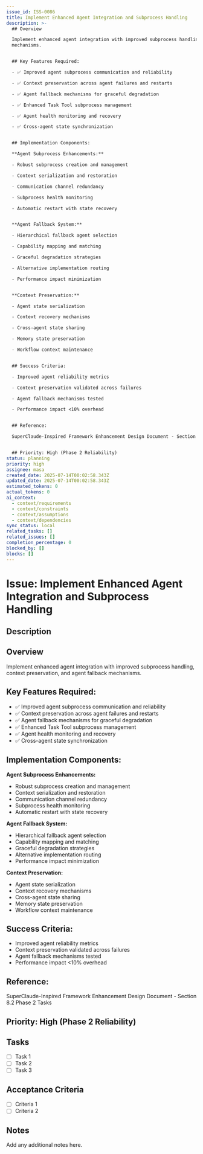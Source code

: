 ```yaml
---
issue_id: ISS-0086
title: Implement Enhanced Agent Integration and Subprocess Handling
description: >-
  ## Overview

  Implement enhanced agent integration with improved subprocess handling, context preservation, and agent fallback
  mechanisms.


  ## Key Features Required:

  - ✅ Improved agent subprocess communication and reliability

  - ✅ Context preservation across agent failures and restarts

  - ✅ Agent fallback mechanisms for graceful degradation

  - ✅ Enhanced Task Tool subprocess management

  - ✅ Agent health monitoring and recovery

  - ✅ Cross-agent state synchronization


  ## Implementation Components:

  **Agent Subprocess Enhancements:**

  - Robust subprocess creation and management

  - Context serialization and restoration

  - Communication channel redundancy

  - Subprocess health monitoring

  - Automatic restart with state recovery


  **Agent Fallback System:**

  - Hierarchical fallback agent selection

  - Capability mapping and matching

  - Graceful degradation strategies

  - Alternative implementation routing

  - Performance impact minimization


  **Context Preservation:**

  - Agent state serialization

  - Context recovery mechanisms

  - Cross-agent state sharing

  - Memory state preservation

  - Workflow context maintenance


  ## Success Criteria:

  - Improved agent reliability metrics

  - Context preservation validated across failures

  - Agent fallback mechanisms tested

  - Performance impact <10% overhead


  ## Reference:

  SuperClaude-Inspired Framework Enhancement Design Document - Section 8.2 Phase 2 Tasks


  ## Priority: High (Phase 2 Reliability)
status: planning
priority: high
assignee: masa
created_date: 2025-07-14T00:02:58.343Z
updated_date: 2025-07-14T00:02:58.343Z
estimated_tokens: 0
actual_tokens: 0
ai_context:
  - context/requirements
  - context/constraints
  - context/assumptions
  - context/dependencies
sync_status: local
related_tasks: []
related_issues: []
completion_percentage: 0
blocked_by: []
blocks: []
---
```


# Issue: Implement Enhanced Agent Integration and Subprocess Handling

## Description
## Overview
Implement enhanced agent integration with improved subprocess handling, context preservation, and agent fallback mechanisms.

## Key Features Required:
- ✅ Improved agent subprocess communication and reliability
- ✅ Context preservation across agent failures and restarts
- ✅ Agent fallback mechanisms for graceful degradation
- ✅ Enhanced Task Tool subprocess management
- ✅ Agent health monitoring and recovery
- ✅ Cross-agent state synchronization

## Implementation Components:
**Agent Subprocess Enhancements:**
- Robust subprocess creation and management
- Context serialization and restoration
- Communication channel redundancy
- Subprocess health monitoring
- Automatic restart with state recovery

**Agent Fallback System:**
- Hierarchical fallback agent selection
- Capability mapping and matching
- Graceful degradation strategies
- Alternative implementation routing
- Performance impact minimization

**Context Preservation:**
- Agent state serialization
- Context recovery mechanisms
- Cross-agent state sharing
- Memory state preservation
- Workflow context maintenance

## Success Criteria:
- Improved agent reliability metrics
- Context preservation validated across failures
- Agent fallback mechanisms tested
- Performance impact <10% overhead

## Reference:
SuperClaude-Inspired Framework Enhancement Design Document - Section 8.2 Phase 2 Tasks

## Priority: High (Phase 2 Reliability)

## Tasks
- [ ] Task 1
- [ ] Task 2
- [ ] Task 3

## Acceptance Criteria
- [ ] Criteria 1
- [ ] Criteria 2

## Notes
Add any additional notes here.
